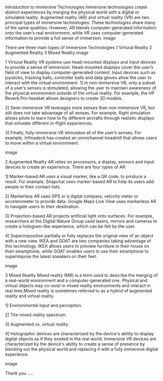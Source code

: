 Introduction to Immersive Technologies
Immersive technologies create distinct experiences by merging the physical world with a digital or simulated reality. Augmented reality (AR) and virtual reality (VR) are two principal types of immersive technologies. These technologies share many of the same qualities. However, AR blends computer-generated information onto the user’s real environment, while VR uses computer-generated information to provide a full sense of immersion.
image

There are three main types of Immersive Technologies
1 Virtural Reality
2 Augmented Reality
3 Mixed Reality
image

1 Virtural Reality
VR systems use head-mounted displays and input devices to provide a sense of immersion. Head-mounted displays cover the user’s field of view to display computer-generated content. Input devices such as joysticks, tracking balls, controller balls and data gloves allow the user to interact with the virtual environment.
1] In non-immersive VR, only a subset of a user’s senses is stimulated, allowing the user to maintain awareness of the physical environment outside of the virtual reality. For example, the HP Reverb Pro headset allows designers to create 3D models.

2] Semi-immersive VR leverages more senses than non-immersive VR, but still does not take advantage of all senses. For example, flight simulation allows pilots to learn how to fly different aircrafts through realistic displays that simulate different in-flight experiences.

3] Finally, fully-immersive VR stimulates all of the user’s senses. For example, Infinadeck has created an omnichannel treadmill that allows users to move within a virtual environment.

image

2 Augmented Reality
AR relies on processors, a display, sensors and input devices to create an experience. There are four types of AR:

1] Marker-based AR uses a visual marker, like a QR code, to produce a result. For example, Snapchat uses marker-based AR to help its users add people to their contact lists.

2] Markerless AR uses GPS or a digital compass, velocity meter or accelerometer to provide data. Google Maps Live View uses markerless AR to navigate users to their destination.

3] Projection-based AR projects artificial light onto surfaces. For example, researchers at the Digital Nature Group used lasers, mirrors and cameras to create a hologram-like experience, which can be felt by the user.

4] Superimposition partially or fully replaces the original view of an object with a new view. IKEA and GOAT are two companies taking advantage of this technology. IKEA allows users to preview furniture in their house on their smartphone, while GOAT enables users to use their smartphone to superimpose the latest sneakers on their feet.

image

3 Mixed Reality
Mixed reality (MR) is a term used to describe the merging of a real-world environment and a computer-generated one. Physical and virtual objects may co-exist in mixed reality environments and interact in real time.Mixed reality is sometimes referred to as a hybrid of augmented reality and virtual reality.

1] Environmental input and perception.

2] The mixed reality spectrum.

3] Augmented vs. virtual reality.

4] Holographic devices are characterized by the device's ability to display digital objects as if they existed in the real world. Immersive VR devices are characterized by the device's ability to create a sense of presence by blocking out the physical world and replacing it with a fully immersive digital experience.

image

Thank you .....
